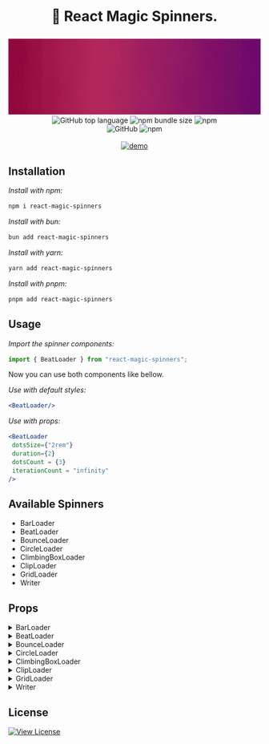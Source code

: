 # <p align = "center">🚀 React Magic Spinners.</p>

<div align = "center">
<img src = "https://github.com/kavindu-mane/react-magic-spinners/blob/main/rms-cover.gif" alt = "cover"/>
</div>

<div align = "center">
<img alt="GitHub top language" src="https://img.shields.io/github/languages/top/kavindu-mane/react-magic-spinners">
<img alt="npm bundle size" src="https://img.shields.io/bundlephobia/min/react-magic-spinners">
<img alt="npm" src="https://img.shields.io/npm/v/react-magic-spinners?label=npm%20version">
<br/>
<img alt="GitHub" src="https://img.shields.io/github/license/kavindu-mane/react-magic-spinners?color=success">
<img alt="npm" src="https://img.shields.io/npm/dt/react-magic-spinners">
</div>

<br/>
<div align = "center">
<a href = "https://www.kavindu.me/projects/react-magic-spinners" alt = "demo" ><img src = "https://img.shields.io/badge/_DEMO_-%2303C988.svg?style=for-the-badge&&logoColor=white" alt = "demo"/></a>
 </div>
 
## Installation
_Install with npm:_

```bash
npm i react-magic-spinners
```

_Install with bun:_

```bash
bun add react-magic-spinners
```

_Install with yarn:_

```bash
yarn add react-magic-spinners
```

_Install with pnpm:_

```bash
pnpm add react-magic-spinners
```

## Usage
 _Import the spinner components:_

```javascript
import { BeatLoader } from "react-magic-spinners";
```
Now you can use both components like bellow.

 _Use with default styles:_
 
 ```jsx
<BeatLoader/>
 ```

   _Use with props:_
 
 ```jsx
<BeatLoader
  dotsSize={"2rem"}
  duration={2}
  dotsCount = {3}
  iterationCount = "infinity"
/>
```

## Available Spinners
 * BarLoader
 * BeatLoader
 * BounceLoader
 * CircleLoader
 * ClimbingBoxLoader
 * ClipLoader
 * GridLoader
 * Writer
  
## Props

<details>
<summary>BarLoader</summary>

| Name            | Description                     | Default    | Required | Data Type           |
|-----------------|---------------------------------|------------|----------|---------------------|
| width           | Width of the loader             | `200`      | No       | number or string    |
| height          | Height of the loader            | `10`       | No       | number or string    |
| duration        | Duration of the animation       | `3`        | No       | number              |
| color           | Color of the loader             | `#d20062`  | No       | string              |
| trackColor      | Color of the loader's track     | `#d2006260`| No       | string              |
| iterationCount  | Number of animation iterations  | `infinite` | No       | number or string    |
| style           | CSS styles                      | `undefined`| No       | React.CSSProperties |
| className       | CSS class name                  | `undefined`| No       | string              |
| isRoundCap      | Whether the loader has round cap| `true`     | No       | boolean             |

</details>


<details>
<summary>BeatLoader</summary>

| Name               | Description                     | Default     | Required | Data Type           |
|--------------------|---------------------------------|-------------|----------|---------------------|
| dotsSize           | Size of the dots                | `16`        | No       | number or string    |
| duration           | Duration of the animation       | `0.5`       | No       | number              |
| color              | Color of the loader             | `#d20062`   | No       | string              |
| iterationCount     | Number of animation iterations  | `infinite`  | No       | number or string    |
| style              | CSS styles                      | `undefined` | No       | React.CSSProperties |
| className          | CSS class name                  | `undefined` | No       | string              |
| margin             | Margin between the dots         | `4`         | No       | number or string    |
| dotsCount          | Number of dots in the loader    | `3`         | No       | number              |

</details>


<details>
<summary>BounceLoader</summary>

| Name               | Description                       | Default     | Required | Data Type           |
|--------------------|-----------------------------------|-------------|----------|---------------------|
| size               | Size of the loader                | `64`        | No       | number or string    |
| duration           | Duration of the animation         | `2`         | No       | number              |
| color              | Color of the loader               | `#d20062`   | No       | string              |
| iterationCount     | Number of animation iterations    | `infinite`  | No       | number or string    |
| style              | CSS styles                        | `undefined` | No       | React.CSSProperties |
| className          | CSS class name                    | `undefined` | No       | string              |
| isBorderOnly       | Whether the loader is border only | `false`     | No       | boolean             |
| borderWidth        | Width of the border               | `2`         | No       | number              |

</details>

<details>
<summary>CircleLoader</summary>

| Name               | Description                     | Default     | Required | Data Type           |
|--------------------|---------------------------------|-------------|----------|---------------------|
| size               | Size of the loader              | `112`       | No       | number or string    |
| borderWidth        | Width of the border             | `1`         | No       | number              |
| circleCount        | Number of circles in the loader | `5`         | No       | number              |
| duration           | Duration of the animation       | `1`         | No       | number              |
| color              | Color of the loader             | `#d20062`   | No       | string              |
| iterationCount     | Number of animation iterations  | `infinite`  | No       | number or string    |
| style              | CSS styles                      | `undefined` | No       | React.CSSProperties |
| className          | CSS class name                  | `undefined` | No       | string              |
| isCentered         | Whether the loader is centered  | `false`     | No       | boolean             |

</details>

<details>
<summary>ClimbingBoxLoader</summary>

| Name               | Description                     | Default     | Required | Data Type           |
|--------------------|---------------------------------|-------------|----------|---------------------|
| size               | Size of the loader              | `16`        | No       | number              |
| duration           | Duration of the animation       | `2`         | No       | number              |
| color              | Color of the loader             | `#d20062`   | No       | string              |
| iterationCount     | Number of animation iterations  | `infinite`  | No       | number or string    |
| style              | CSS styles                      | `undefined` | No       | React.CSSProperties |
| className          | CSS class name                  | `undefined` | No       | string              |

</details>

<details>
<summary>ClipLoader</summary>

| Name               | Description                     | Default     | Required | Data Type           |
|--------------------|---------------------------------|-------------|----------|---------------------|
| size               | Size of the loader              | `32`        | No       | number              |
| borderWidth        | Width of the border             | `2`         | No       | number              |
| duration           | Duration of the animation       | `1`         | No       | number              |
| color              | Color of the loader             | `#d20062`   | No       | string              |
| iterationCount     | Number of animation iterations  | `infinite`  | No       | number or string    |
| style              | CSS styles                      | `undefined` | No       | React.CSSProperties |
| className          | CSS class name                  | `undefined` | No       | string              |

</details>

<details>
<summary>GridLoader</summary>

| Name               | Description                     | Default             | Required | Data Type           |
|--------------------|---------------------------------|---------------------|----------|---------------------|
| dotsSize           | Size of the dots                | `16`                | No       | number or string    |
| duration           | Duration of the animation       | `1`                 | No       | number              |
| color              | Color of the loader             | `#d20062`           | No       | string              |
| backgroundColor    | Background color of the loader  | `transparent`       | No       | string              |
| iterationCount     | Number of animation iterations  | `infinite`          | No       | number or string    |
| style              | CSS styles                      | `undefined`         | No       | React.CSSProperties |
| className          | CSS class name                  | `undefined`         | No       | string              |
| margin             | Margin between the dots         | `3`                 | No       | number or string    |
| rows               | Number of rows in the grid      | `3`                 | No       | number              |
| columns            | Number of columns in the grid   | `3`                 | No       | number              |

</details>

<details>
<summary>Writer</summary>

| Name               | Description                     | Default             | Required | Data Type           |
|--------------------|---------------------------------|---------------------|----------|---------------------|
| text               | Text to be written              | `Hello`             | No       | string              |
| fontSize           | Font size of the text           | `5rem`              | No       | number or string    |
| fontFamily         | Font family of the text         | `Arial`             | No       | string              |
| fontWeight         | Font weight of the text         | `600`               | No       | number or string    |
| width              | Width of the loader             | `500`               | No       | number              |
| height             | Height of the loader            | `200`               | No       | number              |
| backgroundColor    | Background color of the loader  | `transparent`       | No       | string              |
| duration           | Duration of the animation       | `3`                 | No       | number              |
| iterationCount     | Number of animation iterations  | `infinite`          | No       | number or string    |
| style              | CSS styles                      | `undefined`         | No       | React.CSSProperties |
| className          | CSS class name                  | `undefined`         | No       | string              |

_If you need change writer text color.add this line to your css file_

```css
 --rms-writer-color: your color !important;
```

</details>


## License

[![View License](https://img.shields.io/github/license/kavindu-mane/react-magic-spinners?color=success)](LICENSE)
